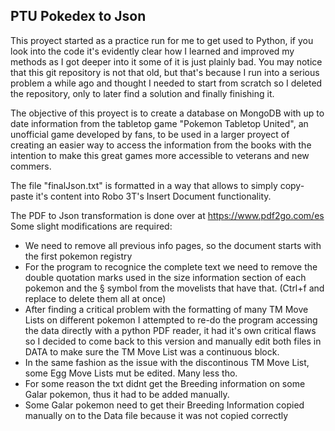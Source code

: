 ## PTU Pokedex to Json

This proyect started as a practice run for me to get used to Python, if you look into the code it's evidently clear how I learned and improved my methods as I got deeper into it some of it is just plainly bad. You may notice that this git repository is not that old, but that's because I run into a serious problem a while ago and thought I needed to start from scratch so I deleted the repository, only to later find a solution and finally finishing it.

The objective of this proyect is to create a database on MongoDB with up to date information from the tabletop game "Pokemon Tabletop United", an unofficial game developed by fans, to be used in a larger proyect of creating an easier way to access the information from the books with the intention to make this great games more accessible to veterans and new commers.

The file "finalJson.txt" is formatted in a way that allows to simply copy-paste it's content into Robo 3T's Insert Document functionality. 

The PDF to Json transformation is done over at https://www.pdf2go.com/es
Some slight modifications are required:
* We need to remove all previous info pages, so the document starts with the first pokemon registry
* For the program to recognice the complete text we need to remove the double quotation marks used in the size information section of each pokemon and the § symbol from the movelists that have that. (Ctrl+f and replace to delete them all at once)
* After finding a critical problem with the formatting of many TM Move Lists on different pokemon I attempted to re-do the program accessing the data directly with a python PDF reader, it had it's own critical flaws so I decided to come back to this version and manually edit both files in DATA to make sure the TM Move List was a continuous block.
* In the same fashion as the issue with the discontinous TM Move List, some Egg Move Lists mut be edited. Many less tho.
* For some reason the txt didnt get the Breeding information on some Galar pokemon, thus it had to be added manually.
* Some Galar pokemon need to get their Breeding Information copied manually on to the Data file because it was not copied correctly